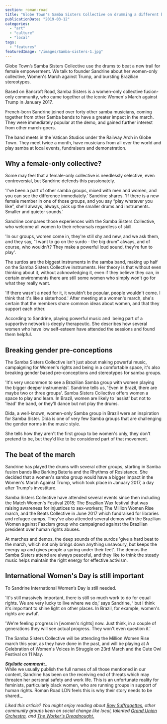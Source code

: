 ```yaml
---
section: roman-road
title: "Globe Town's Samba Sisters Collective on drumming a different beat"
publicationDate: "2019-03-12"
categories: 
  - "art"
  - "culture"
  - "local"
tags: 
  - "features"
featuredImage: "/images/Samba-sisters-1.jpg"
---
```


Globe Town’s Samba Sisters Collective use the drums to beat a new trail for female empowerment. We talk to founder Sandrine about her women-only collective, Women's March against Trump, and bursting Brazilian stereotypes.

Based on Bancroft Road, Samba Sisters is a women-only collective fusion-only community, who came together at the iconic Women's March against Trump in January 2017.

French-born Sandrine joined over forty other samba musicians, coming together from other Samba bands to have a greater impact in the march. They were immediately popular at the demo, and gained further interest from other march-goers.

The band meets in the Vatican Studios under the Railway Arch in Globe Town. They meet twice a month, have musicians from all over the world and play samba at local events, fundraisers and demonstration.

## Why a female-only collective?

Some may feel that a female-only collective is needlessly selective, even controversial, but Sandrine defends this passionately.

'I've been a part of other samba groups, mixed with men and women, and you can see the difference immediately.' Sandrine shares. 'If there is a new female member in one of those groups, and you say “play whatever you like”, she'll always, always, pick up the smaller drums and instruments. Smaller and quieter sounds.'

Sandrine compares those experiences with the Samba Sisters Collective, who welcome all women to their rehearsals regardless of skill.

'In our groups, women come in, they're still shy and new, and we ask them, and they say, “I want to go on the surdo - the big drum” always, and of course, who wouldn't? They make a powerful loud sound, they're fun to play'.

The surdos are the biggest instruments in the samba band, making up half on the Samba Sisters Collective instruments. Her theory is that without even thinking about it, without acknowledging it, even if they believe they can, in certain environments there are still some women who simply won't go for what they really want.

'If there wasn't a need for it, it wouldn't be popular, people wouldn't come. I think that it's like a sisterhood.' After meeting at a women's march, she's certain that the members share common ideas about women, and that they support each other.

According to Sandrine, playing powerful music and  being part of a supportive network is deeply therapeutic. She describes how several women who have low self-esteem have attended the sessions and found them helpful.

## Breaking gender pre-conceptions

The Samba Sisters Collective isn't just about making powerful music, campaigning for Women's rights and being in a comfortable space, it's also breaking gender based pre-conceptions and stereotypes for samba groups.

'It's very uncommon to see a Brazilian Samba group with women playing the bigger deeper instruments'. Sandrine tells us, 'Even in Brazil, there are maybe two or three groups'. Samba Sisters Collective offers women a space to play and learn. In Brazil, women are likely to 'assist' but not to 'lead' the band, or they'll dance but not play the drums.

Dida, a well-known, women-only Samba group in Brazil were an inspiration for Samba Sister. Dida is one of very few Samba groups that are challenging the gender norms in the music style.

She tells how they aren't the first group to be women's only, they don't pretend to be, but they'd like to be considered part of that movement.

## The beat of the march

Sandrine has played the drums with several other groups, starting in Samba fusion bands like Barking Bateria and the Rhythms of Resistance. She decided that a women's samba group would have a bigger impact in the Women's March Against Trump, which took place in January 2017, a day after Trump's investiture.

Samba Sisters Collective have attended several events since then including the Match Women's Festival 2018; The Brazilian Wax festival that was raising awareness for injustices to sex-workers; The Million Women Rise march, and the Beats Collective in June 2017 which fundraised for libraries and refugee camps. They've also attended several demos with the Brazilian Women against Fascism group who campaigned against the Brazilian president over human rights abuses.

At marches and demos, the deep sounds of the surdos 'give a hard beat to the march, which not only brings down anything unsavoury, but keeps the energy up and gives people a spring under their feet'. The demos the Samba Sisters attend are always peaceful, and they like to think the steady music helps maintain the right energy for effective activism.

## International Women's Day is still important

To Sandrine International Women’s Day is still needed.

'It's still massively important, there is still so much work to do for equal rights. We are very lucky to live where we do,’ says Sandrine, ‘ but I think it's important to shine light on other places. In Brazil, for example, women's rights are awful'.

'We're feeling progress in \[women's rights\] now. Just think, in a couple of generations they will see actual progress. They won't even question it.'

The Samba Sisters Collective will be attending the Million Women Rise march this year, as they have done in the past, and will be playing at A Celebration of Women's Voices in Struggle on 23rd March and the Cute Owl Festival on 11 May.

**_Stylistic comment:_**_  
While we usually publish the full names of all those mentioned in our content, Sandrine has been on the receiving end of threats which may threaten her personal safety and work life. This is an unfortunate reality for feminists, particularly black women, who are running groups in support of human rights. Roman Road LDN feels this is why their story needs to be shared._

_Liked this article? You might enjoy reading about_ [_Bow Suffragettes_](https://romanroadlondon.com/bows-suffragette-secrets-sylvia-pankhurst-east-end-suffrage/)_, other community groups keen on social change like local, talented_ [_Grand Union Orchestra_](https://romanroadlondon.com/grand-union-orchestra-bethnal-green/)_, and_ [_The Worker's Dreadnought._](https://romanroadlondon.com/sylvia-pankhurst-womens-workers-dreadnought-newspaper-bow/)

